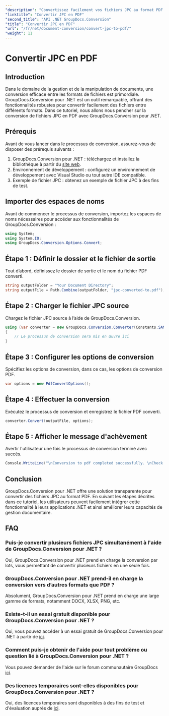 ```yaml
---
"description": "Convertissez facilement vos fichiers JPC au format PDF grâce à GroupDocs.Conversion pour .NET. Améliorez vos capacités de gestion documentaire grâce à cette solution transparente."
"linktitle": "Convertir JPC en PDF"
"second_title": "API .NET GroupDocs.Conversion"
"title": "Convertir JPC en PDF"
"url": "/fr/net/document-conversion/convert-jpc-to-pdf/"
"weight": 11
---
```


# Convertir JPC en PDF

## Introduction
Dans le domaine de la gestion et de la manipulation de documents, une conversion efficace entre les formats de fichiers est primordiale. GroupDocs.Conversion pour .NET est un outil remarquable, offrant des fonctionnalités robustes pour convertir facilement des fichiers entre différents formats. Dans ce tutoriel, nous allons nous pencher sur la conversion de fichiers JPC en PDF avec GroupDocs.Conversion pour .NET.
## Prérequis
Avant de vous lancer dans le processus de conversion, assurez-vous de disposer des prérequis suivants :
1. GroupDocs.Conversion pour .NET : téléchargez et installez la bibliothèque à partir du [site web](https://releases.groupdocs.com/conversion/net/).
2. Environnement de développement : configurez un environnement de développement avec Visual Studio ou tout autre IDE compatible.
3. Exemple de fichier JPC : obtenez un exemple de fichier JPC à des fins de test.

## Importer des espaces de noms
Avant de commencer le processus de conversion, importez les espaces de noms nécessaires pour accéder aux fonctionnalités de GroupDocs.Conversion :
```csharp
using System;
using System.IO;
using GroupDocs.Conversion.Options.Convert;
```

## Étape 1 : Définir le dossier et le fichier de sortie
Tout d’abord, définissez le dossier de sortie et le nom du fichier PDF converti.
```csharp
string outputFolder = "Your Document Directory";
string outputFile = Path.Combine(outputFolder, "jpc-converted-to.pdf");
```
## Étape 2 : Charger le fichier JPC source
Chargez le fichier JPC source à l’aide de GroupDocs.Conversion.
```csharp
using (var converter = new GroupDocs.Conversion.Converter(Constants.SAMPLE_JPC))
{
    // Le processus de conversion sera mis en œuvre ici
}
```
## Étape 3 : Configurer les options de conversion
Spécifiez les options de conversion, dans ce cas, les options de conversion PDF.
```csharp
var options = new PdfConvertOptions();
```
## Étape 4 : Effectuer la conversion
Exécutez le processus de conversion et enregistrez le fichier PDF converti.
```csharp
converter.Convert(outputFile, options);
```
## Étape 5 : Afficher le message d'achèvement
Avertir l'utilisateur une fois le processus de conversion terminé avec succès.
```csharp
Console.WriteLine("\nConversion to pdf completed successfully. \nCheck output in {0}", outputFolder);
```

## Conclusion
GroupDocs.Conversion pour .NET offre une solution transparente pour convertir des fichiers JPC au format PDF. En suivant les étapes décrites dans ce tutoriel, les utilisateurs peuvent facilement intégrer cette fonctionnalité à leurs applications .NET et ainsi améliorer leurs capacités de gestion documentaire.
## FAQ
### Puis-je convertir plusieurs fichiers JPC simultanément à l'aide de GroupDocs.Conversion pour .NET ?
Oui, GroupDocs.Conversion pour .NET prend en charge la conversion par lots, vous permettant de convertir plusieurs fichiers en une seule fois.
### GroupDocs.Conversion pour .NET prend-il en charge la conversion vers d’autres formats que PDF ?
Absolument, GroupDocs.Conversion pour .NET prend en charge une large gamme de formats, notamment DOCX, XLSX, PNG, etc.
### Existe-t-il un essai gratuit disponible pour GroupDocs.Conversion pour .NET ?
Oui, vous pouvez accéder à un essai gratuit de GroupDocs.Conversion pour .NET à partir de [ici](https://releases.groupdocs.com/).
### Comment puis-je obtenir de l'aide pour tout problème ou question lié à GroupDocs.Conversion pour .NET ?
Vous pouvez demander de l'aide sur le forum communautaire GroupDocs [ici](https://forum.groupdocs.com/c/conversion/11).
### Des licences temporaires sont-elles disponibles pour GroupDocs.Conversion pour .NET ?
Oui, des licences temporaires sont disponibles à des fins de test et d'évaluation auprès de [ici](https://purchase.groupdocs.com/temporary-license/).